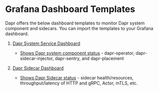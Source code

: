 # Grafana Dashboard Templates

Dapr offers the below dashboard templates to monitor Dapr system component and sidecars. You can import the templates to your Grafana dashboard.

1. [Dapr System Service Dashboard](./dashboards/system-services-dashboard.json)
    - [Shows Dapr system component status](./img/system-service-dashboard.png) - dapr-operator, dapr-sidecar-injector, dapr-sentry, and dapr-placement

2. [Dapr Sidecar Dashboard](./dashboards/sidecar-dashboard.json)
    - [Shows Dapr Sidecar status](./img/sidecar-dashboard.png) - sidecar health/resources, throughput/latency of HTTP and gRPC, Actor, mTLS, etc.
